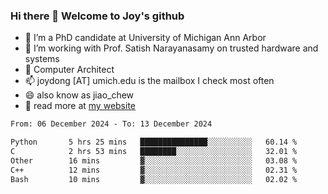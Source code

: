 ### Hi there 👋 Welcome to Joy's github

- 🔭 I’m a PhD candidate at University of Michigan Ann Arbor
- 🌱 I’m working with Prof. Satish Narayanasamy on trusted hardware and systems
- 👯 Computer Architect
- 📫 joydong [AT] umich.edu is the mailbox I check most often
- 😄 also know as jiao_chew
- 💬 read more at [my website](https://joydddd.github.io/)
<!--START_SECTION:waka-->

```txt
From: 06 December 2024 - To: 13 December 2024

Python       5 hrs 25 mins   ███████████████░░░░░░░░░░   60.14 %
C            2 hrs 53 mins   ████████░░░░░░░░░░░░░░░░░   32.01 %
Other        16 mins         ▓░░░░░░░░░░░░░░░░░░░░░░░░   03.08 %
C++          12 mins         ▓░░░░░░░░░░░░░░░░░░░░░░░░   02.31 %
Bash         10 mins         ▓░░░░░░░░░░░░░░░░░░░░░░░░   02.02 %
```

<!--END_SECTION:waka-->

